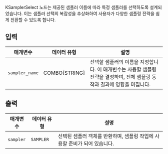 
KSamplerSelect 노드는 제공된 샘플러 이름에 따라 특정 샘플러를 선택하도록 설계되었습니다. 이는 샘플러 선택의 복잡성을 추상화하여 사용자가 다양한 샘플링 전략을 쉽게 전환할 수 있도록 합니다.

## 입력

| 매개변수       | 데이터 유형   | 설명                                                                                                                       |
| -------------- | ------------- | -------------------------------------------------------------------------------------------------------------------------- |
| `sampler_name` | COMBO[STRING] | 선택할 샘플러의 이름을 지정합니다. 이 매개변수는 사용할 샘플링 전략을 결정하며, 전체 샘플링 동작과 결과에 영향을 미칩니다. |

## 출력

| 매개변수  | 데이터 유형 | 설명                                                                      |
| --------- | ----------- | ------------------------------------------------------------------------- |
| `sampler` | `SAMPLER`   | 선택된 샘플러 객체를 반환하며, 샘플링 작업에 사용할 준비가 되어 있습니다. |
